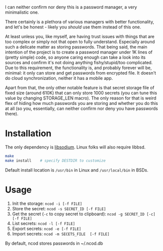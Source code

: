 I can neither confirm nor deny this is a password manager, a very minimalistic one.

There certainly is a plethora of various managers with better functionality, and let's be honest - likely you _should_ use them instead of this one. 

At least unless you, like myself, are having trust issues with things that are too complex or simply not that open to fully understand. Especially around such a delicate matter as storing passwords. That being said, the main intention of the project is to create a password manager under 1K lines of (pretty simple) code, so anyone caring enough can take a look into its sources and confirm it's not doing anything fishy/stupid/too complicated. Due to this requirement, the functionality is, and probably forever will be, minimal: it only can store and get passwords from encrypted file. It doesn't do cloud synchronization, neither it has a mobile app.

Apart from that, the only other notable feature is that secret storage file of fixed size (around 610K) that can only store 1000 secrets (you can tune this value by changing STORAGE_LEN macro). The only reason for that is weird flex of hiding how much passwords you are storing and whether you do this at all (so you, essentially, can neither confirm nor deny you have passwords there). 

# Installation
The only dependency is [libsodium](https://doc.libsodium.org/). Linux folks will also require libbsd. 
```bash
make
make install    # specify DESTDIR to customize
``` 
Default install location is `/usr/bin` in Linux and `/usr/local/bin` in BSDs.

# Usage

1. Init the storage: `ncod -i [-f FILE]`
2. Store the secret: `ncod -s SECRET_ID [-f FILE]`
3. Get the secret (`-c` to copy secret to clipboard): `ncod -g SECRET_ID [-c] [-f FILE]` 
4. List secrets: `ncod -l [-f FILE]`
5. Export secrets: `ncod -e [-f FILE]`
6. Import secrets: `ncod -m SECETS_FILE  [-f FILE]`
   
By default, ncod stores passwords in ~/.ncod.db

